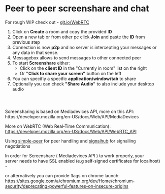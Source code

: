 # Peer to peer screenshare and chat
For rough WIP  check out - [git.io/WebRTC](https://git.io/WebRTC)
1. Click on **Create** a room and copy the provided **ID**
2. Open a new tab or from other pc click **Join** and paste the **ID** from previous step
3. Connection is now **p2p** and no server is intercepting your messages or any data in that sense.
4. Messagebox allows to send messages to other connected peer
5. To start **Screenshare** either:
    - Click on the **client ID** in the "Currently in room" list on the right
    - Or **"Click to share your screen"** button on the left
6. You can specifiy a specific **application/window/tab** to share
7. Optionally you can check **"Share Audio"** to also include your desktop audio

#
<br/>
Screensharing is based on Mediadevices API, more on this API:  
https://developer.mozilla.org/en-US/docs/Web/API/MediaDevices

More on WebRTC (Web Real-Time Communication):  
https://developer.mozilla.org/en-US/docs/Web/API/WebRTC_API

Using [simple-peer](https://github.com/feross/simple-peer) for peer handling and [signalhub](https://github.com/mafintosh/signalhub) for signalling negotiations

In order for Screenshare ( Mediadevices API ) to work properly, your  
server needs to have SSL enabled (e.g self-signed certificates for localhost) - 

or alternatively you can provide flags on chrome launch:  
https://sites.google.com/a/chromium.org/dev/Home/chromium-security/deprecating-powerful-features-on-insecure-origins
